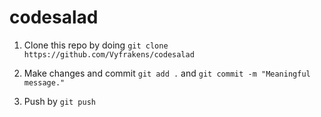 # codesalad

1. Clone this repo by doing `git clone https://github.com/Vyfrakens/codesalad`

2. Make changes and commit `git add .` and `git commit -m "Meaningful message."`

3. Push by `git push`
